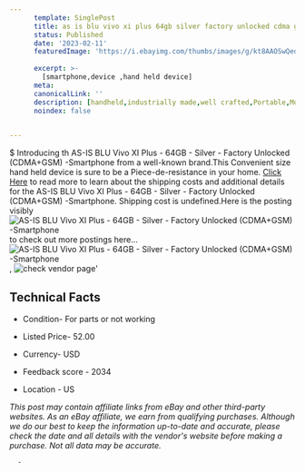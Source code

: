 ```yaml
---
      template: SinglePost
      title: as is blu vivo xi plus 64gb silver factory unlocked cdma gsm smartphone
      status: Published
      date: '2023-02-11'
      featuredImage: 'https://i.ebayimg.com/thumbs/images/g/kt8AAOSwQediBWwo/s-l225.jpg'
      
      excerpt: >-
        [smartphone,device ,hand held device]
      meta:
      canonicalLink: ''
      description: [handheld,industrially made,well crafted,Portable,Mobile,Compact,Convenient,Lightweight,Maneuverable,Man-portable,Miniature,Carriable,Hand-held,Light,Holdable,Transportable,Mobile device,Pocket-sized,On-the-go,Wireless,Cordless,Compact size,Convenient size, smartphone,device ,hand held device]
      noindex: false
      

---
```

$
      Introducing th AS-IS BLU Vivo XI Plus - 64GB - Silver - Factory Unlocked (CDMA+GSM) -Smartphone from a well-known brand.This Convenient size hand held device is sure to be a Piece-de-resistance in your home. [Click Here](https://www.ebay.com/itm/284648131891?hash=item424659cd33%3Ag%3Akt8AAOSwQediBWwo&mkevt=1&mkcid=1&mkrid=711-53200-19255-0&campid=%253CePNCampaignId%253E&customid=%253CreferenceId%253E&toolid=10049) to read more to learn about the shipping costs and additional details for the AS-IS BLU Vivo XI Plus - 64GB - Silver - Factory Unlocked (CDMA+GSM) -Smartphone. Shipping cost is undefined.Here is the posting visibly ![AS-IS BLU Vivo XI Plus - 64GB - Silver - Factory Unlocked (CDMA+GSM) -Smartphone](https://i.ebayimg.com/thumbs/images/g/kt8AAOSwQediBWwo/s-l225.jpg) to check out more postings here... ![AS-IS BLU Vivo XI Plus - 64GB - Silver - Factory Unlocked (CDMA+GSM) -Smartphone](https://i.ebayimg.com/images/g/kt8AAOSwQediBWwo/s-l1600.jpg), ![check vendor page](https://origin-galleryplus.ebayimg.com/ws/web/284648131891_2_0_1/225x225.jpg,https://origin-galleryplus.ebayimg.com/ws/web/284648131891_3_0_1/225x225.jpg,https://origin-galleryplus.ebayimg.com/ws/web/284648131891_4_0_1/225x225.jpg,https://origin-galleryplus.ebayimg.com/ws/web/284648131891_5_0_1/225x225.jpg,https://origin-galleryplus.ebayimg.com/ws/web/284648131891_6_0_1/225x225.jpg,https://origin-galleryplus.ebayimg.com/ws/web/284648131891_7_0_1/225x225.jpg,https://origin-galleryplus.ebayimg.com/ws/web/284648131891_8_0_1/225x225.jpg)'

      

 ## Technical Facts 



     
      

 - Condition- For parts or not working 


      

 - Listed Price- 52.00 


      

 - Currency- USD 


      

 - Feedback score - 2034 


      

 - Location - US 


      
      

 *_This post may contain affiliate links from eBay and other third-party websites. As an eBay affiliate, we earn from qualifying purchases. Although we do our best to keep the information up-to-date and accurate, please check the date and all details with the vendor's website before making a purchase. Not all data may be accurate._*




      -
